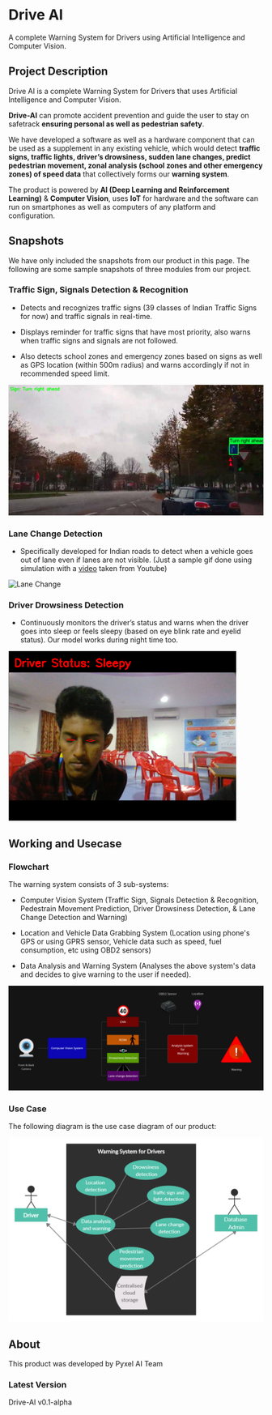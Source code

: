 # Drive AI

A complete Warning System for Drivers using Artificial Intelligence and Computer Vision.

## Project Description

Drive AI is a complete Warning System for Drivers that uses Artificial Intelligence and Computer Vision.

**Drive-AI** can promote accident prevention and guide the user to stay on safetrack **ensuring personal as well as pedestrian safety**.

We have developed a software as well as a hardware component that can be used as a supplement in any existing vehicle, which would detect **traffic signs, traffic lights, driver’s drowsiness, sudden lane changes, predict pedestrian movement, zonal analysis (school zones and other emergency zones) of speed data** that collectively forms our **warning system**. 

The product is powered by **AI (Deep Learning and Reinforcement Learning)** & **Computer Vision**, uses **IoT** for hardware and the software can run on smartphones as well as computers of any platform and configuration.

## Snapshots

We have only included the snapshots from our product in this page. The following are some sample snapshots of three modules from our project. 

### Traffic Sign, Signals Detection & Recognition

* Detects and recognizes traffic signs (39 classes of Indian Traffic Signs for now) and traffic signals in real-time.

* Displays reminder for traffic signs that have most priority, also warns when traffic signs and signals are not followed.

* Also detects school zones and emergency zones based on signs as well as GPS location (within 500m radius)  and warns accordingly if not in recommended speed limit.

![Traffic Sign and Light](images/traffic.png)

### Lane Change Detection

* Specifically developed for Indian roads to detect when a vehicle goes out of lane even if lanes are not visible. (Just a sample gif done using simulation with a [video](https://www.youtube.com/watch?v=430xUtcvFFE&t=10s) taken from Youtube)

![Lane Change](images/lane.gif)

### Driver Drowsiness Detection

* Continuously monitors the driver’s status and warns when the driver goes into sleep or feels sleepy (based on eye blink rate and eyelid status). Our model works during night time too.

![Drowsiness](images/drowsy.png)

## Working and Usecase

### Flowchart

The warning system consists of 3 sub-systems:

* Computer Vision System (Traffic Sign, Signals Detection & Recognition, Pedestrain Movement Prediction, Driver Drowsiness Detection, & Lane Change Detection and Warning)

* Location and Vehicle Data Grabbing System (Location using phone's GPS or using GPRS sensor, Vehicle data such as speed, fuel consumption, etc using OBD2 sensors)

* Data Analysis and Warning System (Analyses the above system's data and decides to give warning to the user if needed).

![Flow Chart](images/flow.png)

### Use Case 

The following diagram is the use case diagram of our product:

![Use Case](images/use_case.png)

## About

This product was developed by Pyxel AI Team

### Latest Version

Drive-AI v0.1-alpha

